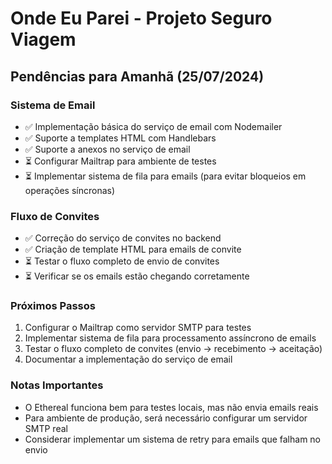 # Onde Eu Parei - Projeto Seguro Viagem

## Pendências para Amanhã (25/07/2024)

### Sistema de Email
- ✅ Implementação básica do serviço de email com Nodemailer
- ✅ Suporte a templates HTML com Handlebars
- ✅ Suporte a anexos no serviço de email
- ⏳ Configurar Mailtrap para ambiente de testes
- ⏳ Implementar sistema de fila para emails (para evitar bloqueios em operações síncronas)

### Fluxo de Convites
- ✅ Correção do serviço de convites no backend
- ✅ Criação de template HTML para emails de convite
- ⏳ Testar o fluxo completo de envio de convites
- ⏳ Verificar se os emails estão chegando corretamente

### Próximos Passos
1. Configurar o Mailtrap como servidor SMTP para testes
2. Implementar sistema de fila para processamento assíncrono de emails
3. Testar o fluxo completo de convites (envio → recebimento → aceitação)
4. Documentar a implementação do serviço de email

### Notas Importantes
- O Ethereal funciona bem para testes locais, mas não envia emails reais
- Para ambiente de produção, será necessário configurar um servidor SMTP real
- Considerar implementar um sistema de retry para emails que falham no envio